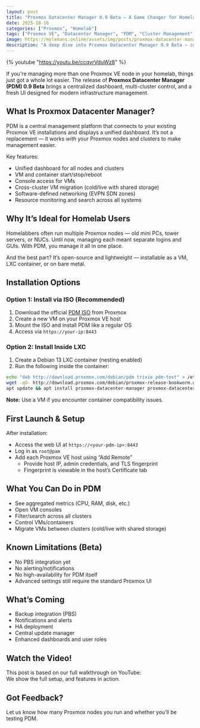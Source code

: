```yaml
---
layout: post
title: "Proxmox Datacenter Manager 0.9 Beta – A Game Changer for Homelab Users"
date: 2025-10-16
categories: ["Proxmox", "Homelab"]
tags: ["Proxmox VE", "Datacenter Manager", "PDM", "Cluster Management", "Beta"]
image: https://mylemans.online/assets/img/posts/proxmox-datacenter-manager-beta.png
description: "A deep dive into Proxmox Datacenter Manager 0.9 Beta — central management for multiple Proxmox VE clusters, perfect for homelab users."
---
```


{% youtube "https://youtu.be/ccqvrVduWz8" %}

If you're managing more than one Proxmox VE node in your homelab, things just got a whole lot easier. The release of **Proxmox Datacenter Manager (PDM) 0.9 Beta** brings a centralized dashboard, multi-cluster control, and a fresh UI designed for modern infrastructure management.

## What Is Proxmox Datacenter Manager?

PDM is a central management platform that connects to your existing Proxmox VE installations and displays a unified dashboard. It’s not a replacement — it works *with* your Proxmox nodes and clusters to make management easier.

Key features:
- Unified dashboard for all nodes and clusters
- VM and container start/stop/reboot
- Console access for VMs
- Cross-cluster VM migration (cold/live with shared storage)
- Software-defined networking (EVPN SDN zones)
- Resource monitoring and search across all systems

## Why It’s Ideal for Homelab Users

Homelabbers often run multiple Proxmox nodes — old mini PCs, tower servers, or NUCs. Until now, managing each meant separate logins and GUIs. With PDM, you manage it all in one place.

And the best part? It’s open-source and lightweight — installable as a VM, LXC container, or on bare metal.

## Installation Options

### Option 1: Install via ISO (Recommended)
1. Download the official [PDM ISO](https://enterprise.proxmox.com/iso/) from Proxmox
2. Create a new VM on your Proxmox VE host
3. Mount the ISO and install PDM like a regular OS
4. Access via `https://your-ip:8443`

### Option 2: Install Inside LXC
1. Create a Debian 13 LXC container (nesting enabled)
2. Run the following inside the container:
```bash
echo "deb http://download.proxmox.com/debian/pdm trixie pdm-test" > /etc/apt/sources.list.d/pdm.list
wget -qO- http://download.proxmox.com/debian/proxmox-release-bookworm.gpg | gpg --dearmor > /etc/apt/trusted.gpg.d/proxmox.gpg
apt update && apt install proxmox-datacenter-manager proxmox-datacenter-manager-ui
```

**Note:** Use a VM if you encounter container compatibility issues.

## First Launch & Setup

After installation:
- Access the web UI at `https://<your-pdm-ip>:8443`
- Log in as `root@pam`
- Add each Proxmox VE host using “Add Remote”
  - Provide host IP, admin credentials, and TLS fingerprint
  - Fingerprint is viewable in the host’s Certificate tab

## What You Can Do in PDM

- See aggregated metrics (CPU, RAM, disk, etc.)
- Open VM consoles
- Filter/search across all clusters
- Control VMs/containers
- Migrate VMs between clusters (cold/live with shared storage)

## Known Limitations (Beta)

- No PBS integration yet
- No alerting/notifications
- No high-availability for PDM itself
- Advanced settings still require the standard Proxmox UI

## What’s Coming

- Backup integration (PBS)
- Notifications and alerts
- HA deployment
- Central update manager
- Enhanced dashboards and user roles

## Watch the Video!

This post is based on our full walkthrough on YouTube:  
We show the full setup, and features in action.

## Got Feedback?

Let us know how many Proxmox nodes you run and whether you’ll be testing PDM.

